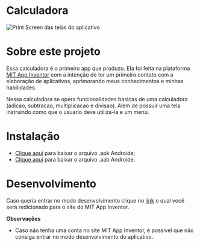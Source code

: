 # Calculadora

![Print Screen das telas do aplicativo](C:\MeusDocumentos\meusProjetos\git\calculadora-PrimeiroAPP\screenshots.png)

# Sobre este projeto

Essa calculadora é o primeiro app que produzo. Ela foi feita na plataforma [MIT App Inventor](https://appinventor.mit.edu/) com a intenção de ter um primeiro contato com a elaboração de aplicativos, aprimorando meus conhecimentos e minhas habilidades.

Nessa calculadora se opera funcionalidades basicas de uma calculadora (adicao, subtracao, multiplicacao e divisao). Alem de possuir uma tela instruindo como que o usuario deve utiliza-la e um menu.

# Instalação

- [Clique aqui](https://drive.google.com/file/d/1xRC48C0lhjgRGUVMWUawkoleBihGIwbf/view?usp=sharing) para baixar o arquivo .apk Androide;
- [Clique aqui](https://drive.google.com/file/d/1CeWX3Mjj83c7mVZ4A7iKGQlJcjfb6-qV/view?usp=sharing) para baixar o arquivo .aab Androide.

# Desenvolvimento

Caso queria entrar no modo desenvolvimento clique no [link](http://ai2.appinventor.mit.edu/?ng=183613ef-a407-4f0a-878e-9a181858947d) o qual você será redicionado para o site do MIT App Inventor.

 **Observações**

- Caso não tenha uma conta no site MIT App Inventor, é possivel que não consiga entrar no modo desenvolvimento do aplicativo.
